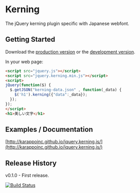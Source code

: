 # Kerning

The jQuery kerning plugin specific with Japanese webfont.

## Getting Started
Download the [production version][min] or the [development version][max].

[min]: https://raw.github.com/karappoinc/jquery.kerning.js/master/dist/jquery.kerning.min.js
[max]: https://raw.github.com/karappoinc/jquery.kerning.js/master/dist/jquery.kerning.js

In your web page:

```html
<script src="jquery.js"></script>
<script src="jquery.kerning.min.js"></script>
<script>
jQuery(function($) {
  $.getJSON("kerning-data.json" , function(_data) {
    $('h1').kerning({"data":_data});
  });
});
</script>
<h1>美しい文字</h1>
```

## Examples / Documentation
[http://karappoinc.github.io/jquery.kerning.js/](http://karappoinc.github.io/jquery.kerning.js/)


## Release History
v0.1.0 - First release.


[![Build Status](https://travis-ci.org/KarappoInc/jquery.kerning.js.png?branch=develop)](https://travis-ci.org/KarappoInc/jquery.kerning.js)